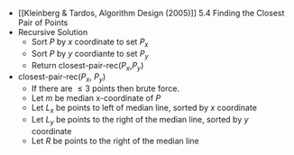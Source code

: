 - [[Kleinberg & Tardos, Algorithm Design (2005)]] 5.4 Finding the Closest Pair of Points
- Recursive Solution
	- Sort $P$ by $x$ coordinate to set $P_x$
	- Sort $P$ by $y$ coordiante to set $P_y$
	- Return closest-pair-rec($P_x$,$P_y$)
- closest-pair-rec($P_x$, $P_y$)
	- If there are $\le 3$ points then brute force.
	- Let $m$ be median x-coordinate of $P$
	- Let $L_x$ be points to left of median line, sorted by $x$ coordinate
	- Let $L_y$ be points to the right of the median line, sorted by $y$ coordinate
	- Let $R$ be points to the right of the median line